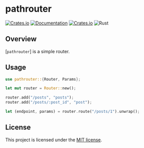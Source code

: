 pathrouter
======

[![Crates.io](https://img.shields.io/crates/v/pathrouter)](https://crates.io/crates/pathrouter)
[![Documentation](https://docs.rs/pathrouter/badge.svg)](https://docs.rs/pathrouter)
[![Crates.io](https://img.shields.io/crates/l/pathrouter)](LICENSE)
![Rust](https://github.com/zzzdong/pathrouter/workflows/Rust/badge.svg)

## Overview

[`pathrouter`] is a simple router.

## Usage

```rust
use pathrouter::{Router, Params};

let mut router = Router::new();

router.add("/posts", "posts");
router.add("/posts/:post_id", "post");

let (endpoint, params) = router.route("/posts/1").unwrap();
```

## License

This project is licensed under the [MIT license](LICENSE).
